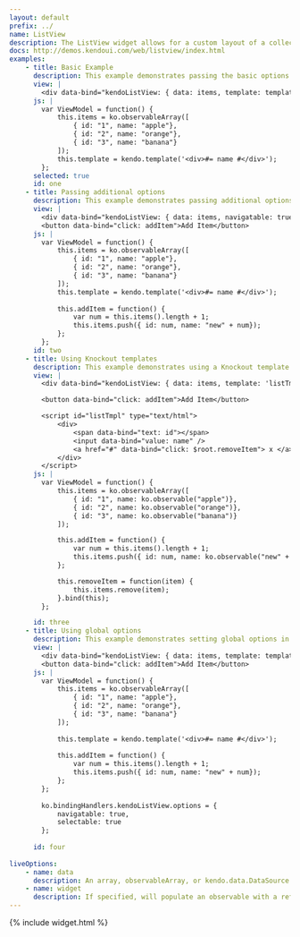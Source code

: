 ```yaml
---
layout: default
prefix: ../
name: ListView
description: The ListView widget allows for a custom layout of a collection
docs: http://demos.kendoui.com/web/listview/index.html
examples:
    - title: Basic Example
      description: This example demonstrates passing the basic options required by the ListView plugin.
      view: |
        <div data-bind="kendoListView: { data: items, template: template }"> </div>
      js: |
        var ViewModel = function() {
            this.items = ko.observableArray([
                { id: "1", name: "apple"},
                { id: "2", name: "orange"},
                { id: "3", name: "banana"}
            ]);
            this.template = kendo.template('<div>#= name #</div>');
        };
      selected: true
      id: one
    - title: Passing additional options
      description: This example demonstrates passing additional options in the data-bind attribute. The *Add Item* button updates the underlying data and shows that the ListView remains in sync.
      view: |
        <div data-bind="kendoListView: { data: items, navigatable: true, selectable: true, template: template }"> </div>
        <button data-bind="click: addItem">Add Item</button>
      js: |
        var ViewModel = function() {
            this.items = ko.observableArray([
                { id: "1", name: "apple"},
                { id: "2", name: "orange"},
                { id: "3", name: "banana"}
            ]);
            this.template = kendo.template('<div>#= name #</div>');
            
            this.addItem = function() {
                var num = this.items().length + 1;
                this.items.push({ id: num, name: "new" + num});
            };
        };
      id: two
    - title: Using Knockout templates
      description: This example demonstrates using a Knockout template for the list view row.
      view: |
        <div data-bind="kendoListView: { data: items, template: 'listTmpl', useKOTemplates: true }"> </div>

        <button data-bind="click: addItem">Add Item</button>

        <script id="listTmpl" type="text/html">
            <div>
                <span data-bind="text: id"></span>
                <input data-bind="value: name" />
                <a href="#" data-bind="click: $root.removeItem"> x </a>
            </div>
        </script>
      js: |
        var ViewModel = function() {
            this.items = ko.observableArray([
                { id: "1", name: ko.observable("apple")},
                { id: "2", name: ko.observable("orange")},
                { id: "3", name: ko.observable("banana")}
            ]);

            this.addItem = function() {
                var num = this.items().length + 1;
                this.items.push({ id: num, name: ko.observable("new" + num)});
            };

            this.removeItem = function(item) {
                this.items.remove(item);
            }.bind(this);
        };

      id: three
    - title: Using global options
      description: This example demonstrates setting global options in *ko.bindingHandlers.kendoListView.options*. This helps to simplify the markup for settings that can be used as a default for all instances of this widget.
      view: |
        <div data-bind="kendoListView: { data: items, template: template }"> </div>
        <button data-bind="click: addItem">Add Item</button>
      js: |
        var ViewModel = function() {
            this.items = ko.observableArray([
                { id: "1", name: "apple"},
                { id: "2", name: "orange"},
                { id: "3", name: "banana"}
            ]);
            
            this.template = kendo.template('<div>#= name #</div>');
            
            this.addItem = function() {
                var num = this.items().length + 1;
                this.items.push({ id: num, name: "new" + num});
            };
        };
        
        ko.bindingHandlers.kendoListView.options = {
            navigatable: true,
            selectable: true
        };
        
      id: four
      
liveOptions:
    - name: data
      description: An array, observableArray, or kendo.data.DataSource to be rendered in the list
    - name: widget
      description: If specified, will populate an observable with a reference to the actual widget
---
```


{% include widget.html %}
